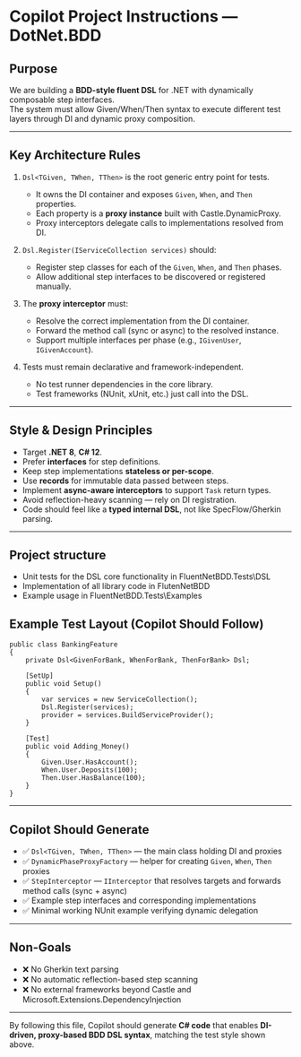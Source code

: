 # Copilot Project Instructions — DotNet.BDD

## Purpose
We are building a **BDD-style fluent DSL** for .NET with dynamically composable step interfaces.  
The system must allow Given/When/Then syntax to execute different test layers through DI and dynamic proxy composition.

---

## Key Architecture Rules

1. `Dsl<TGiven, TWhen, TThen>` is the root generic entry point for tests.  
   - It owns the DI container and exposes `Given`, `When`, and `Then` properties.  
   - Each property is a **proxy instance** built with Castle.DynamicProxy.  
   - Proxy interceptors delegate calls to implementations resolved from DI.

2. `Dsl.Register(IServiceCollection services)` should:  
   - Register step classes for each of the `Given`, `When`, and `Then` phases.  
   - Allow additional step interfaces to be discovered or registered manually.

3. The **proxy interceptor** must:  
   - Resolve the correct implementation from the DI container.  
   - Forward the method call (sync or async) to the resolved instance.  
   - Support multiple interfaces per phase (e.g., `IGivenUser`, `IGivenAccount`).

4. Tests must remain declarative and framework-independent.  
   - No test runner dependencies in the core library.  
   - Test frameworks (NUnit, xUnit, etc.) just call into the DSL.

---

## Style & Design Principles

- Target **.NET 8**, **C# 12**.  
- Prefer **interfaces** for step definitions.  
- Keep step implementations **stateless or per-scope**.  
- Use **records** for immutable data passed between steps.  
- Implement **async-aware interceptors** to support `Task` return types.  
- Avoid reflection-heavy scanning — rely on DI registration.  
- Code should feel like a **typed internal DSL**, not like SpecFlow/Gherkin parsing.

---

## Project structure

- Unit tests for the DSL core functionality in FluentNetBDD.Tests\DSL
- Implementation of all library code in FlutenNetBDD
- Example usage in FluentNetBDD.Tests\Examples

## Example Test Layout (Copilot Should Follow)

```
public class BankingFeature
{
    private Dsl<GivenForBank, WhenForBank, ThenForBank> Dsl;

    [SetUp]
    public void Setup()
    {
        var services = new ServiceCollection();
        Dsl.Register(services);
        provider = services.BuildServiceProvider();
    }

    [Test]
    public void Adding_Money()
    {
        Given.User.HasAccount();
        When.User.Deposits(100);
        Then.User.HasBalance(100);
    }
}
```

---

## Copilot Should Generate

- ✅ `Dsl<TGiven, TWhen, TThen>` — the main class holding DI and proxies  
- ✅ `DynamicPhaseProxyFactory` — helper for creating `Given`, `When`, `Then` proxies  
- ✅ `StepInterceptor` — `IInterceptor` that resolves targets and forwards method calls (sync + async)  
- ✅ Example step interfaces and corresponding implementations  
- ✅ Minimal working NUnit example verifying dynamic delegation  

---

## Non-Goals

- ❌ No Gherkin text parsing  
- ❌ No automatic reflection-based step scanning  
- ❌ No external frameworks beyond Castle and Microsoft.Extensions.DependencyInjection  

---

By following this file, Copilot should generate **C# code** that enables **DI-driven, proxy-based BDD DSL syntax**, matching the test style shown above.
